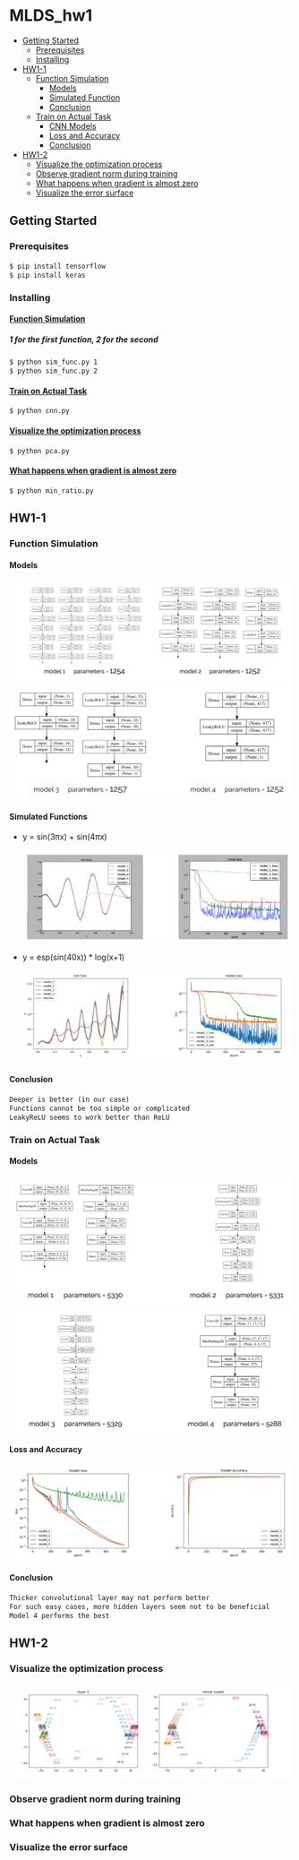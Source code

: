 # MLDS_hw1
* [Getting Started](#getting-started)
    * [Prerequisites](#prerequisites)
    * [Installing](#installing)
* [HW1-1](#HW1-1)
    * [Function Simulation](#function-simulation)
        * [Models](#dnn-models)
        * [Simulated Function](#simulated-functions)
        * [Conclusion](#dnn-conclusion)
    * [Train on Actual Task](#train-on-actual-task)
        * [CNN Models](#cnn-models)
        * [Loss and Accuracy](#loss-and-accuracy)
        * [Conclusion](#cnn-conclusion)
* [HW1-2](#HW1-2)
    * [Visualize the optimization process](#visualize-the-optimization-process)
    * [Observe gradient norm during training](#observe-gradient-norm-during-training)
    * [What happens when gradient is almost zero](#what-happens-when-gradient-is-almost-zero)
    * [Visualize the error surface](#visualize-the-error-surface)

## Getting Started
### Prerequisites
    $ pip install tensorflow
    $ pip install keras
### Installing
#### [Function Simulation](##function-simulation)
##### 1 for the first function, 2 for the second
    $ python sim_func.py 1
    $ python sim_func.py 2
#### [Train on Actual Task](##train-on-actual-task)
    $ python cnn.py
#### [Visualize the optimization process](#visualize-the-optimization-process)
    $ python pca.py
#### [What happens when gradient is almost zero](#what-happens-when-gradient-is-almost-zero)
    $ python min_ratio.py

## HW1-1    
### Function Simulation
<a id="dnn-models"></a>

#### Models
![](readme_src/hw1-1/sim_model1,2.png)
![](readme_src/hw1-1/sim_model3,4.png)

#### Simulated Functions
- y = sin(3πx) + sin(4πx)

    ![](readme_src/hw1-1/sim_function1.png)
- y = esp(sin(40x)) * log(x+1)

    ![](readme_src/hw1-1/sim_function2.png)
<a id="dnn-conclusion"></a>

#### Conclusion 
    Deeper is better (in our case)
    Functions cannot be too simple or complicated
    LeakyReLU seems to work better than ReLU

### Train on Actual Task
<a id="cnn-models"></a>

#### Models
![](readme_src/hw1-1/cnn_model1,2.png)
![](readme_src/hw1-1/cnn_model3,4.png)
#### Loss and Accuracy
![](readme_src/hw1-1/cnn_loss&accuracy.png)
<a id="cnn-conclusion"></a>

#### Conclusion 
    Thicker convolutional layer may not perform better
    For such easy cases, more hidden layers seem not to be beneficial
    Model 4 performs the best

## HW1-2
### Visualize the optimization process
![](readme_src/hw1-2/visualize.png)
### Observe gradient norm during training
### What happens when gradient is almost zero
### Visualize the error surface